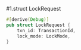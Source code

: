 #1.struct LockRequest

```rust
#[derive(Debug)]
pub struct LockRequest {
    txn_id: TransactionId,
    lock_mode: LockMode,
}
```